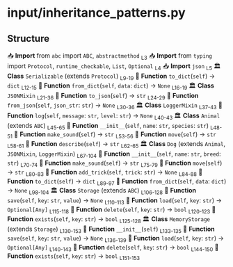 # input/inheritance_patterns.py

## Structure

📥 **Import** from `abc` import `ABC`, `abstractmethod` <sub>L3</sub>
📥 **Import** from `typing` import `Protocol`, `runtime_checkable`, `List`, `Optional` <sub>L4</sub>
📥 **Import** `json` <sub>L5</sub>
🏛️ **Class** `Serializable` (extends `Protocol`) <sub>L9-19</sub>
  🔧 **Function** `to_dict`(`self`) → `dict` <sub>L12-15</sub>
  🔧 **Function** `from_dict`(`self`, `data`: `dict`) → `None` <sub>L16-19</sub>
🏛️ **Class** `JSONMixin` <sub>L21-36</sub>
  🔧 **Function** `to_json`(`self`) → `str` <sub>L24-29</sub>
  🔧 **Function** `from_json`(`self`, `json_str`: `str`) → `None` <sub>L30-36</sub>
🏛️ **Class** `LoggerMixin` <sub>L37-43</sub>
  🔧 **Function** `log`(`self`, `message`: `str`, `level`: `str`) → `None` <sub>L40-43</sub>
🏛️ **Class** `Animal` (extends `ABC`) <sub>L45-65</sub>
  🔧 **Function** `__init__`(`self`, `name`: `str`, `species`: `str`) <sub>L48-51</sub>
  🔧 **Function** `make_sound`(`self`) → `str` <sub>L53-56</sub>
  🔧 **Function** `move`(`self`) → `str` <sub>L58-61</sub>
  🔧 **Function** `describe`(`self`) → `str` <sub>L62-65</sub>
🏛️ **Class** `Dog` (extends `Animal`, `JSONMixin`, `LoggerMixin`) <sub>L67-104</sub>
  🔧 **Function** `__init__`(`self`, `name`: `str`, `breed`: `str`) <sub>L70-74</sub>
  🔧 **Function** `make_sound`(`self`) → `str` <sub>L75-79</sub>
  🔧 **Function** `move`(`self`) → `str` <sub>L80-83</sub>
  🔧 **Function** `add_trick`(`self`, `trick`: `str`) → `None` <sub>L84-88</sub>
  🔧 **Function** `to_dict`(`self`) → `dict` <sub>L89-97</sub>
  🔧 **Function** `from_dict`(`self`, `data`: `dict`) → `None` <sub>L98-104</sub>
🏛️ **Class** `Storage` (extends `ABC`) <sub>L106-128</sub>
  🔧 **Function** `save`(`self`, `key`: `str`, `value`) → `None` <sub>L110-113</sub>
  🔧 **Function** `load`(`self`, `key`: `str`) → `Optional[Any]` <sub>L115-118</sub>
  🔧 **Function** `delete`(`self`, `key`: `str`) → `bool` <sub>L120-123</sub>
  🔧 **Function** `exists`(`self`, `key`: `str`) → `bool` <sub>L125-128</sub>
🏛️ **Class** `MemoryStorage` (extends `Storage`) <sub>L130-153</sub>
  🔧 **Function** `__init__`(`self`) <sub>L133-135</sub>
  🔧 **Function** `save`(`self`, `key`: `str`, `value`) → `None` <sub>L136-139</sub>
  🔧 **Function** `load`(`self`, `key`: `str`) → `Optional[Any]` <sub>L140-143</sub>
  🔧 **Function** `delete`(`self`, `key`: `str`) → `bool` <sub>L144-150</sub>
  🔧 **Function** `exists`(`self`, `key`: `str`) → `bool` <sub>L151-153</sub>

